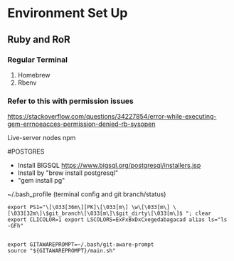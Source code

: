 # Environment Set Up
## Ruby and RoR
### Regular Terminal
1. Homebrew
2. Rbenv

### Refer to this with permission issues
https://stackoverflow.com/questions/34227854/error-while-executing-gem-errnoeacces-permission-denied-rb-sysopen

Live-server nodes npm

#POSTGRES
* Install BIGSQL https://www.bigsql.org/postgresql/installers.jsp
* Install by "brew install postgresql"
* "gem install pg"


~/.bash_profile (terminal config and git branch/status)
	
	
	export PS1="\[\033[36m\][PK]\[\033[m\] \w\[\033[m\] \[\033[32m\]\$git_branch\[\033[m\]\$git_dirty\[\033[m\]$ "; clear
	export CLICOLOR=1 export LSCOLORS=ExFxBxDxCxegedabagacad alias ls="ls -GFh"
	

	export GITAWAREPROMPT=~/.bash/git-aware-prompt
	source "${GITAWAREPROMPT}/main.sh"

